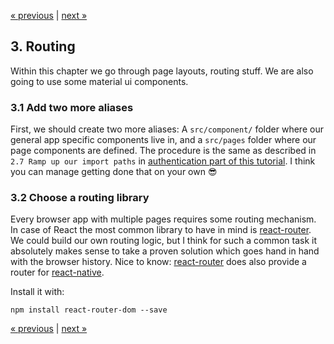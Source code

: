 [« previous](02-authentication.md) | [next »](04-foo.md)

## 3. Routing 
Within this chapter we go through page layouts, routing stuff.
We are also going to use some material ui components.

### 3.1 Add two more aliases
First, we should create two more aliases:
A `src/component/` folder where our general app specific components live in,
and a `src/pages` folder where our page components are defined.
The procedure is the same as described in `2.7 Ramp up our import paths`
in [authentication part of this tutorial](02-authentication.md).
I think you can manage getting done that on your own :sunglasses:

### 3.2 Choose a routing library
Every browser app with multiple pages requires some routing mechanism.
In case of React the most common library to have in mind is [react-router](https://reactrouter.com).
We could build our own routing logic, but I think for such a common task it absolutely makes sense
to take a proven solution which goes hand in hand with the browser history.
Nice to know: [react-router](https://reactrouter.com) does also provide a router for [react-native](https://reactnative.dev).

Install it with:
```
npm install react-router-dom --save 
```

[« previous](02-authentication.md) | [next »](04-foo.md)